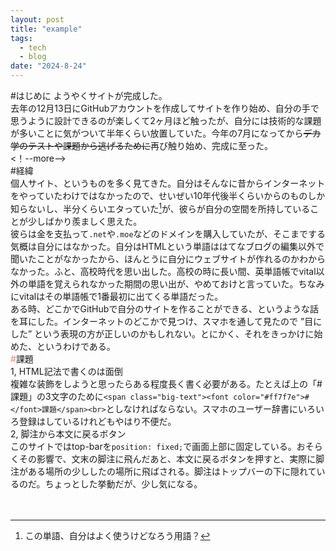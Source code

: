 ```yaml
---
layout: post
title: "example"
tags:
  - tech
  - blog
date: "2024-8-24"
---
```

#はじめに
ようやくサイトが完成した。<br>
去年の12月13日にGitHubアカウントを作成してサイトを作り始め、自分の手で思うように設計できるのが楽しくて2ヶ月ほど触ったが、自分には技術的な課題が多いことに気がついて半年くらい放置していた。今年の7月になってから~~デカ学のテストや課題から逃げるために~~再び触り始め、完成に至った。
<br>
<！--more-->
<br>
#経緯<br>
個人サイト、というものを多く見てきた。自分はそんなに昔からインターネットをやっていたわけではなかったので、せいぜい10年代後半くらいからのものしか知らないし、半分くらいエタっていた[^1]が、彼らが自分の空間を所持していることが少しばかり羨ましく思えた。<br>
彼らは金を支払って`.net`や`.moe`などのドメインを購入していたが、そこまでする気概は自分にはなかった。自分はHTMLという単語ははてなブログの編集以外で聞いたことがなかったから、ほんとうに自分にウェブサイトが作れるのかわからなかった。ふと、高校時代を思い出した。高校の時に長い間、英単語帳でvital以外の単語を覚えられなかった期間の思い出が、やめておけと言っていた。ちなみにvitalはその単語帳で1番最初に出てくる単語だった。<br>
ある時、どこかでGitHubで自分のサイトを作ることができる、というような話を耳にした。インターネットのどこかで見つけ、スマホを通して見たので ”目にした” という表現の方が正しいのかもしれない。とにかく、それをきっかけに始めた、というわけである。<br>
<span class="big-text"><font color="#ff7f7e">#</font>課題</span><br>
1, HTML記法で書くのは面倒<br>
複雑な装飾をしようと思ったらある程度長く書く必要がある。たとえば上の「#課題」の3文字のために`<span class="big-text"><font color="#ff7f7e">#</font>課題</span><br>`としなければならない。スマホのユーザー辞書にいろいろ登録はしているけれどもやはり不便だ。<br>
2, 脚注から本文に戻るボタン<br>
このサイトではtop-barを`position: fixed;`で画面上部に固定している。おそらくその影響で、文末の脚注に飛んだあと、本文に戻るボタンを押すと、実際に脚注がある場所の少ししたの場所に飛ばされる。脚注はトップバーの下に隠れているのだ。ちょっとした挙動だが、少し気になる。<br><br><br>

[^1]: この単語、自分はよく使うけどなろう用語？

